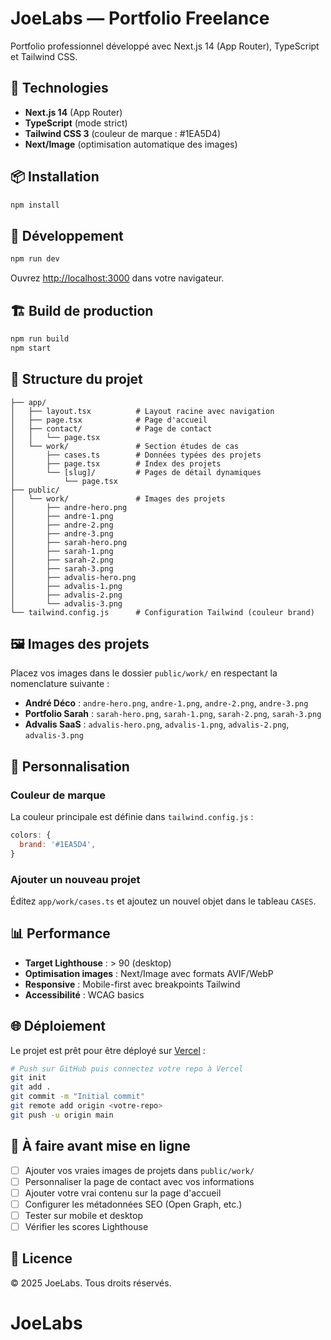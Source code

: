# JoeLabs — Portfolio Freelance

Portfolio professionnel développé avec Next.js 14 (App Router), TypeScript et Tailwind CSS.

## 🚀 Technologies

- **Next.js 14** (App Router)
- **TypeScript** (mode strict)
- **Tailwind CSS 3** (couleur de marque : #1EA5D4)
- **Next/Image** (optimisation automatique des images)

## 📦 Installation

```bash
npm install
```

## 🔧 Développement

```bash
npm run dev
```

Ouvrez [http://localhost:3000](http://localhost:3000) dans votre navigateur.

## 🏗️ Build de production

```bash
npm run build
npm start
```

## 📁 Structure du projet

```
├── app/
│   ├── layout.tsx          # Layout racine avec navigation
│   ├── page.tsx            # Page d'accueil
│   ├── contact/            # Page de contact
│   │   └── page.tsx
│   └── work/               # Section études de cas
│       ├── cases.ts        # Données typées des projets
│       ├── page.tsx        # Index des projets
│       └── [slug]/         # Pages de détail dynamiques
│           └── page.tsx
├── public/
│   └── work/               # Images des projets
│       ├── andre-hero.png
│       ├── andre-1.png
│       ├── andre-2.png
│       ├── andre-3.png
│       ├── sarah-hero.png
│       ├── sarah-1.png
│       ├── sarah-2.png
│       ├── sarah-3.png
│       ├── advalis-hero.png
│       ├── advalis-1.png
│       ├── advalis-2.png
│       └── advalis-3.png
└── tailwind.config.js      # Configuration Tailwind (couleur brand)
```

## 🖼️ Images des projets

Placez vos images dans le dossier `public/work/` en respectant la nomenclature suivante :
- **André Déco** : `andre-hero.png`, `andre-1.png`, `andre-2.png`, `andre-3.png`
- **Portfolio Sarah** : `sarah-hero.png`, `sarah-1.png`, `sarah-2.png`, `sarah-3.png`
- **Advalis SaaS** : `advalis-hero.png`, `advalis-1.png`, `advalis-2.png`, `advalis-3.png`

## 🎨 Personnalisation

### Couleur de marque
La couleur principale est définie dans `tailwind.config.js` :
```js
colors: {
  brand: '#1EA5D4',
}
```

### Ajouter un nouveau projet
Éditez `app/work/cases.ts` et ajoutez un nouvel objet dans le tableau `CASES`.

## 📊 Performance

- **Target Lighthouse** : > 90 (desktop)
- **Optimisation images** : Next/Image avec formats AVIF/WebP
- **Responsive** : Mobile-first avec breakpoints Tailwind
- **Accessibilité** : WCAG basics

## 🌐 Déploiement

Le projet est prêt pour être déployé sur [Vercel](https://vercel.com) :

```bash
# Push sur GitHub puis connectez votre repo à Vercel
git init
git add .
git commit -m "Initial commit"
git remote add origin <votre-repo>
git push -u origin main
```

## 📝 À faire avant mise en ligne

- [ ] Ajouter vos vraies images de projets dans `public/work/`
- [ ] Personnaliser la page de contact avec vos informations
- [ ] Ajouter votre vrai contenu sur la page d'accueil
- [ ] Configurer les métadonnées SEO (Open Graph, etc.)
- [ ] Tester sur mobile et desktop
- [ ] Vérifier les scores Lighthouse

## 📄 Licence

© 2025 JoeLabs. Tous droits réservés.

# JoeLabs
